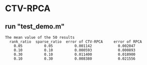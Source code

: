 # CTV-RPCA

## run "test_demo.m"
    The mean value of the 50 results
      rank_ratio  sparse_ratio  error of CTV-RPCA     error of RPCA
        0.05          0.05          0.001142            0.002047
        0.10          0.10          0.000593            0.000893
        0.30          0.10          0.011400            0.018900
        0.10          0.30          0.008380            0.021556
 
